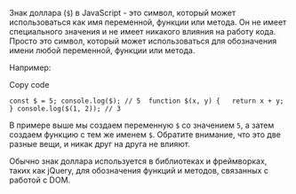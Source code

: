 Знак доллара (`$`) в JavaScript - это символ, который может использоваться как имя переменной, функции или метода. Он не имеет специального значения и не имеет никакого влияния на работу кода. Просто это символ, который может использоваться для обозначения имени любой переменной, функции или метода.

Например:

Copy code

`const $ = 5; console.log($); // 5  function $(x, y) {   return x + y; } console.log($(1, 2)); // 3`

В примере выше мы создаем переменную `$` со значением `5`, а затем создаем функцию с тем же именем `$`. Обратите внимание, что это две разные вещи, и никак друг на друга не влияют.

Обычно знак доллара используется в библиотеках и фреймворках, таких как jQuery, для обозначения функций и методов, связанных с работой с DOM.